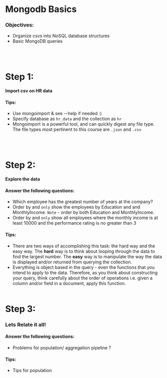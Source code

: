 # Mongodb Basics 

### Objectives:
* Organize csvs into NoSQL database structures
* Basic MongoDB queries


<br><br>

# Step 1:<br>

#### Import csv on HR data

#### Tips:
* Use mongoimport & see --help if needed :)
* Specify database as `hr_data` and the collection as `hr`
* Mongoimport is a powerful tool, and can quickly digest any file type. The file types most pertinent to this course are `.json` and `.csv` 


<br><br>
# Step 2:<br>

#### Explore the data
#### Answer the following questions:
* Which employee has the greatest number of years at the company?
* Order by and `only` show the employees by Education and and MonthlyIncome. `Note` -  order by both Education and MonthlyIncome.
* Order by and `only` show all employees where the monthly income is at least 10000 and the performance rating is no greater than 3
#### Tips:
* There are two ways of accomplishing this task: the hard way and the easy way. The <strong>hard</strong> way is to think about looping through the data to find the largest number. The <strong>easy</strong> way is to manipulate the way the data is displayed and/or returned from querying the collection.
* Everything is object based in the query - even the functions that you intend to apply to the data. Therefore, as you think about constructing your query, think carefully about the order of operations i.e. given a column and/or field in a document, apply this function.
<br><br>
# Step 3:<br>

### Lets Relate it all!
#### Answer the following questions:
* Problems for population/ aggregation pipeline ?
#### Tips:
* Tips for population